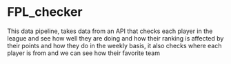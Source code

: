 # FPL_checker
This data pipeline, takes data from an API that checks each player in the league and see how well they are doing and how their ranking is affected by their points and how they do in the weekly basis, it also checks where each player is from and we can see how their favorite team
